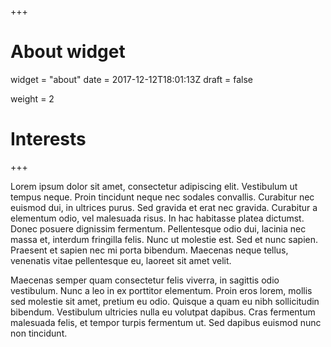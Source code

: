 +++
# About widget
widget = "about"
date = 2017-12-12T18:01:13Z
draft = false

weight = 2
# Interests

+++

Lorem ipsum dolor sit amet, consectetur adipiscing elit. Vestibulum ut tempus neque. Proin tincidunt neque nec sodales convallis. Curabitur nec euismod dui, in ultrices purus. Sed gravida et erat nec gravida. Curabitur a elementum odio, vel malesuada risus. In hac habitasse platea dictumst. Donec posuere dignissim fermentum. Pellentesque odio dui, lacinia nec massa et, interdum fringilla felis. Nunc ut molestie est. Sed et nunc sapien. Praesent et sapien nec mi porta bibendum. Maecenas neque tellus, venenatis vitae pellentesque eu, laoreet sit amet velit.

Maecenas semper quam consectetur felis viverra, in sagittis odio vestibulum. Nunc a leo in ex porttitor elementum. Proin eros lorem, mollis sed molestie sit amet, pretium eu odio. Quisque a quam eu nibh sollicitudin bibendum. Vestibulum ultricies nulla eu volutpat dapibus. Cras fermentum malesuada felis, et tempor turpis fermentum ut. Sed dapibus euismod nunc non tincidunt.
